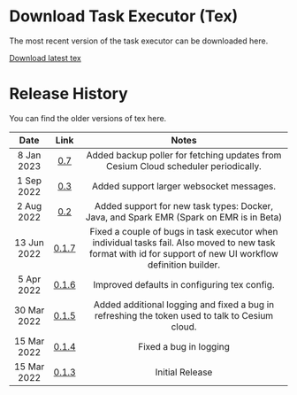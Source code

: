 # Download Task Executor (Tex)

The most recent version of the task executor can be downloaded here.

[Download latest tex](https://storage.googleapis.com/prod_tex_releases/tex-0.3-bin.zip)



# Release History

You can find the older versions of tex here.

|      Date       |       Link     |      Notes        |
| :-------------: | :------------: | :---------------: |
|    8 Jan 2023  | [0.7](https://storage.googleapis.com/prod_tex_releases/tex-0.7-bin.zip) | Added backup poller for fetching updates from Cesium Cloud scheduler periodically. |
|    1 Sep 2022  | [0.3](https://storage.googleapis.com/prod_tex_releases/tex-0.3-bin.zip) | Added support larger websocket messages. |
|    2 Aug 2022  | [0.2](https://storage.googleapis.com/prod_tex_releases/tex-0.2-bin.zip) | Added support for new task types: Docker, Java, and Spark EMR (Spark on EMR is in Beta) |
|    13 Jun 2022  | [0.1.7](https://storage.googleapis.com/prod_tex_releases/tex-0.1.7-bin.zip) | Fixed a couple of bugs in task executor when individual tasks fail. Also moved to new task format with id for support of new UI workflow definition builder. |
|    5 Apr 2022  | [0.1.6](https://storage.googleapis.com/prod_tex_releases/tex-0.1.6-bin.zip) | Improved defaults in configuring tex config. |
|    30 Mar 2022  | [0.1.5](https://storage.googleapis.com/prod_tex_releases/tex-0.1.5-bin.zip) | Added additional logging and fixed a bug in refreshing the token used to talk to Cesium cloud. |
|    15 Mar 2022  | [0.1.4](https://storage.googleapis.com/prod_tex_releases/tex-0.1.4-bin.zip) | Fixed a bug in logging |
|    15 Mar 2022  | [0.1.3](https://storage.googleapis.com/prod_tex_releases/tex-0.1.3-bin.zip) | Initial Release |
